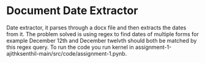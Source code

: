 # Document Date Extractor

Date extractor, it parses through a docx file and then extracts the dates from it. The problem solved is using regex to find dates of multiple forms for example December 12th and December twelvth should both be matched by this regex query. To run the code you run kernel in assignment-1-ajithksenthil-main/src/code/assignment-1.pynb. 
